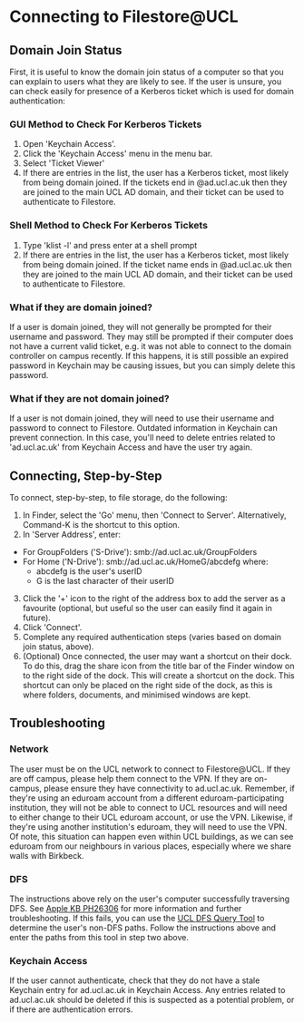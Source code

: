 # Connecting to Filestore@UCL
## Domain Join Status
First, it is useful to know the domain join status of a computer so that you can explain to users what they are likely to see. If the user is unsure, you can check easily for presence of a Kerberos ticket which is used for domain authentication:
### GUI Method to Check For Kerberos Tickets
1. Open 'Keychain Access'.
2. Click the 'Keychain Access' menu in the menu bar.
3. Select 'Ticket Viewer'
4. If there are entries in the list, the user has a Kerberos ticket, most likely from being domain joined. If the tickets end in @ad.ucl.ac.uk then they are joined to the main UCL AD domain, and their ticket can be used to authenticate to Filestore.
### Shell Method to Check For Kerberos Tickets
1. Type 'klist -l' and press enter at a shell prompt
2. If there are entries in the list, the user has a Kerberos ticket, most likely from being domain joined. If the ticket name ends in @ad.ucl.ac.uk then they are joined to the main UCL AD domain, and their ticket can be used to authenticate to Filestore.
### What if they are domain joined?
If a user is domain joined, they will not generally be prompted for their username and password. They may still be prompted if their computer does not have a current valid ticket, e.g. it was not able to connect to the domain controller on campus recently. If this happens, it is still possible an expired password in Keychain may be causing issues, but you can simply delete this password.
### What if they are not domain joined?
If a user is not domain joined, they will need to use their username and password to connect to Filestore. Outdated information in Keychain can prevent connection. In this case, you'll need to delete entries related to 'ad.ucl.ac.uk' from Keychain Access and have the user try again.
## Connecting, Step-by-Step
To connect, step-by-step, to file storage, do the following:
1. In Finder, select the 'Go' menu, then 'Connect to Server'. Alternatively, Command-K is the shortcut to this option.
2. In 'Server Address', enter:
  * For GroupFolders ('S-Drive'): smb://ad.ucl.ac.uk/GroupFolders
  * For Home ('N-Drive'): smb://ad.ucl.ac.uk/HomeG/abcdefg where:
    * abcdefg is the user's userID
    * G is the last character of their userID
3. Click the '+' icon to the right of the address box to add the server as a favourite (optional, but useful so the user can easily find it again in future).
4. Click 'Connect'.
5. Complete any required authentication steps (varies based on domain join status, above).
6. (Optional) Once connected, the user may want a shortcut on their dock. To do this, drag the share icon from the title bar of the Finder window on to the right side of the dock. This will create a shortcut on the dock. This shortcut can only be placed on the right side of the dock, as this is where folders, documents, and minimised windows are kept.
## Troubleshooting
### Network
The user must be on the UCL network to connect to Filestore@UCL. If they are off campus, please help them connect to the VPN.
If they are on-campus, please ensure they have connectivity to ad.ucl.ac.uk. Remember, if they're using an eduroam account from a different eduroam-participating institution, they will not be able to connect to UCL resources and will need to either change to their UCL eduroam account, or use the VPN.
Likewise, if they're using another institution's eduroam, they will need to use the VPN. Of note, this situation can happen even within UCL buildings, as we can see eduroam from our neighbours in various places, especially where we share walls with Birkbeck.
### DFS
The instructions above rely on the user's computer successfully traversing DFS. See [Apple KB PH26306](https://support.apple.com/kb/PH26306) for more information and further troubleshooting. If this fails, you can use the [UCL DFS Query Tool](http://webdfs01.ad.ucl.ac.uk/dfs-query/) to determine the user's non-DFS paths. Follow the instructions above and enter the paths from this tool in step two above.
### Keychain Access
If the user cannot authenticate, check that they do not have a stale Keychain entry for ad.ucl.ac.uk in Keychain Access. Any entries related to ad.ucl.ac.uk should be deleted if this is suspected as a potential problem, or if there are authentication errors.
